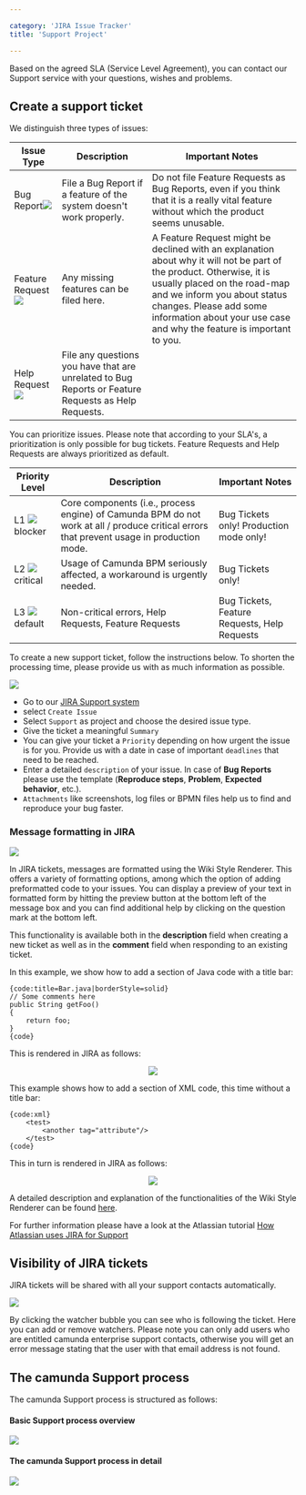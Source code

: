 ```yaml
---

category: 'JIRA Issue Tracker'
title: 'Support Project'

---
```



Based on the agreed SLA (Service Level Agreement), you can contact our Support service with your questions, wishes and problems.


## Create a support ticket

We distinguish three types of issues:

<table class="table table-bordered">
  <thead>
  <tr class="success">
    <th>Issue Type</th>
    <th>Description</th>
    <th>Important Notes</th>
  </tr>
  </thead>
  <tbody>
  <tr>
    <td>Bug Report<img class="img-responsive" src="ref:asset:/assets/img/jira-support/jira-bug.png"/></td>
    <td>File a Bug Report if a feature of the system doesn't work properly.</td>
    <td>Do not file Feature Requests as Bug Reports, even if you think that it is a really vital feature without which the product seems unusable.</td>
  </tr>
  <tr>
    <td>Feature Request<img class="img-responsive" src="ref:asset:/assets/img/jira-support/jira-newfeature.png"/></td>
    <td>Any missing features can be filed here.</td>
    <td>A Feature Request might be declined with an explanation about why it will not be part of the product. Otherwise, it is usually placed on the road-map and we inform you about status changes. Please add some information about your use case and why the feature is important to you.</td>
  </tr>
  <tr>
    <td>Help Request<img class="img-responsive" src="ref:asset:/assets/img/jira-support/jira-help.png"/></td>
    <td>File any questions you have that are unrelated to Bug Reports or Feature Requests as Help Requests.</td>
    <td></td>
  </tr>
  </tbody>
</table>

You can prioritize issues. Please note that according to your SLA's, a prioritization is only possible for bug tickets. Feature Requests and Help Requests are always prioritized as default.

<table class="table table-bordered">
  <thead>
  <tr class="success">
    <th>Priority Level</th>
    <th>Description</th>
    <th>Important Notes</th>
  </tr>
  </thead>
  <tbody>
  <tr>
    <td>L1 <img class="img-responsive" src="ref:asset:/assets/img/jira-support/jira-blocker.png"/>blocker</td>
    <td>Core components (i.e., process engine) of Camunda BPM do not work at all / produce critical errors that prevent usage in production mode.</td>
    <td>Bug Tickets only! Production mode only!</td>
  </tr>
  <tr>
    <td>L2 <img class="img-responsive" src="ref:asset:/assets/img/jira-support/jira-major.png"/>critical</td>
    <td>Usage of Camunda BPM seriously affected, a workaround is urgently needed. </td>
    <td>Bug Tickets only!</td>
  </tr>
  <tr>
    <td>L3 <img class="img-responsive" src="ref:asset:/assets/img/jira-support/jira-minor.png"/>default</td>
    <td>Non-critical errors, Help Requests, Feature Requests</td>
    <td>Bug Tickets, Feature Requests, Help Requests</td>
  </tr>
  </tbody>
</table>

To create a new support ticket, follow the instructions below. To shorten the processing time, please provide us with as much information as possible.

<div class="row">
  <div class="col-xs-6 col-sm-6 col-md-3">
    <img data-img-thumb src="ref:asset:/assets/img/jira-support/jira-support-create-support-issue.png" />
  </div>
  <div class="col-xs-6 col-sm-6 col-md-9">
    <p>
      <ul>
        <li>Go to our <a href="https://app.camunda.com/jira/browse/SUPPORT">JIRA Support system</a></li>
        <li>select <code>Create Issue</code></li>
        <li>Select <code>Support</code> as project and choose the desired issue type.</li>
        <li>Give the ticket a meaningful <code>Summary</code></li>
        <li>You can give your ticket a <code>Priority</code> depending on how urgent the issue is for you. Provide us with a date in case of important <code>deadlines</code> that need to be reached.</li>
        <li>Enter a detailed <code>description</code> of your issue. In case of <b>Bug Reports</b> please use the template (<b>Reproduce steps</b>, <b>Problem</b>, <b>Expected behavior</b>, etc.).</li>
        <li><code>Attachments</code> like screenshots, log files or BPMN files help us to find and reproduce your bug faster. </li>
      </ul>
    </p>
  </div>
</div>


### Message formatting in JIRA

<div class="row">
  <div class="col-xs-6 col-sm-6 col-md-3">
    <img data-img-thumb src="ref:asset:/assets/img/jira-support/jira-message.png" />
  </div>
  <div class="col-xs-6 col-sm-6 col-md-9">
    <p>
      In JIRA tickets, messages are formatted using the Wiki Style Renderer. This offers a variety of formatting options, among which the option of adding preformatted code to your issues. You can display a preview of your text in formatted form by hitting the preview button at the bottom left of the message box and you can find additional help by clicking on the question mark at the bottom left.
    </p>
    <p>
      This functionality is available both in the <strong>description</strong> field when creating a new ticket as well as in the <strong>comment</strong> field when responding to an existing ticket.
    </p>
  </div>
</div>



In this example, we show how to add a section of Java code with a title bar:

```
{code:title=Bar.java|borderStyle=solid}
// Some comments here
public String getFoo()
{
    return foo;
}
{code}
```  

This is rendered in JIRA as follows:
<center><img class="img-responsive" src="ref:asset:/assets/img/jira-support/jira-comment-java.png" /></center>  

This example shows how to add a section of XML code, this time without a title bar:  

```
{code:xml}
    <test>
        <another tag="attribute"/>
    </test>
{code}
```

This in turn is rendered in JIRA as follows:
<center><img class="img-responsive" src="ref:asset:/assets/img/jira-support/jira-comment-xml.png" /></center>  

A detailed description and explanation of the functionalities of the Wiki Style Renderer can be found [here](https://app.camunda.com/jira/secure/WikiRendererHelpAction.jspa?section=all).

For further information please have a look at the Atlassian tutorial <a href="https://confluence.atlassian.com/display/Support/How+Atlassian+Uses+JIRA+for+Support">How Atlassian uses JIRA for Support</a>  


## Visibility of JIRA tickets

JIRA tickets will be shared with all your support contacts automatically. 

<div class="row">
  <div class="col-xs-6 col-sm-6 col-md-3">
    <img data-img-thumb src="ref:asset:/assets/img/jira-support/jira-watcher.png" />
  </div>
  <div class="col-xs-6 col-sm-6 col-md-9">
    <p>
      By clicking the watcher bubble you can see who is following the ticket. Here you can add or remove watchers. Please note you can only add users who are entitled camunda enterprise support contacts, otherwise you will get an error message stating that the user with that email address is not found.
    </p>
  </div>
</div>    

## The camunda Support process

The camunda Support process is structured as follows:

#### Basic Support process overview

<img class="img-responsive" src="https://editor.signavio.com/p/model/bce64c7a6f024a75b7b4a1ec14a5ae74/png?inline&authkey=d42f468784d4cba5c557c72ac2ed7f479f7d25cfa5efcb6597d6b03f81bfafc4" />


#### The camunda Support process in detail

<img class="img-responsive" src="https://editor.signavio.com/p/model/3e335121371f436d94f1ecf656adf76a/png?inline&authkey=6f567f3ce34fa31ef6c842f83832b9c4b4bcd4eed54e00c3885d6b92588271" />